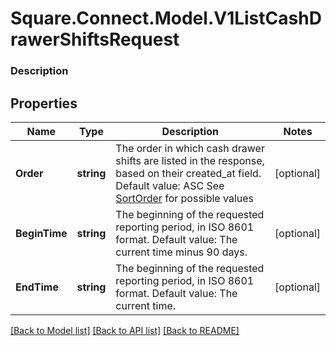 # Square.Connect.Model.V1ListCashDrawerShiftsRequest

### Description



## Properties

Name | Type | Description | Notes
------------ | ------------- | ------------- | -------------
**Order** | **string** | The order in which cash drawer shifts are listed in the response, based on their created_at field. Default value: ASC See [SortOrder](#type-sortorder) for possible values | [optional] 
**BeginTime** | **string** | The beginning of the requested reporting period, in ISO 8601 format. Default value: The current time minus 90 days. | [optional] 
**EndTime** | **string** | The beginning of the requested reporting period, in ISO 8601 format. Default value: The current time. | [optional] 



[[Back to Model list]](../README.md#documentation-for-models) [[Back to API list]](../README.md#documentation-for-api-endpoints) [[Back to README]](../README.md)

